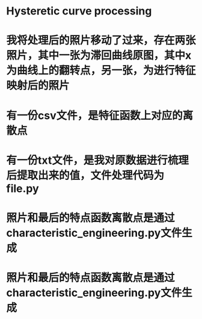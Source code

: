 # Hysteretic curve processing
# 我将处理后的照片移动了过来，存在两张照片，其中一张为滞回曲线原图，其中x为曲线上的翻转点，另一张，为进行特征映射后的照片
# 有一份csv文件，是特征函数上对应的离散点
# 有一份txt文件，是我对原数据进行梳理后提取出来的值，文件处理代码为file.py
# 照片和最后的特点函数离散点是通过characteristic_engineering.py文件生成
# 照片和最后的特点函数离散点是通过characteristic_engineering.py文件生成